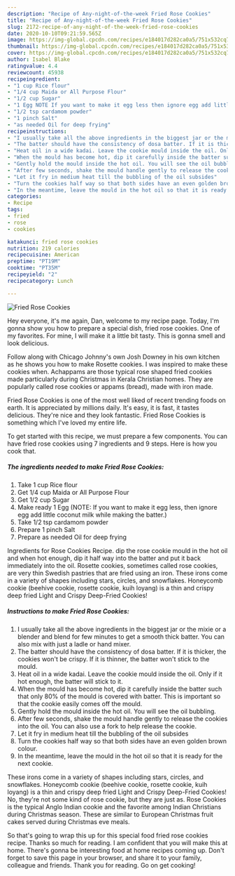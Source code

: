 ```yaml
---
description: "Recipe of Any-night-of-the-week Fried Rose Cookies"
title: "Recipe of Any-night-of-the-week Fried Rose Cookies"
slug: 2172-recipe-of-any-night-of-the-week-fried-rose-cookies
date: 2020-10-10T09:21:59.565Z
image: https://img-global.cpcdn.com/recipes/e184017d282ca0a5/751x532cq70/fried-rose-cookies-recipe-main-photo.jpg
thumbnail: https://img-global.cpcdn.com/recipes/e184017d282ca0a5/751x532cq70/fried-rose-cookies-recipe-main-photo.jpg
cover: https://img-global.cpcdn.com/recipes/e184017d282ca0a5/751x532cq70/fried-rose-cookies-recipe-main-photo.jpg
author: Isabel Blake
ratingvalue: 4.4
reviewcount: 45938
recipeingredient:
- "1 cup Rice flour"
- "1/4 cup Maida or All Purpose Flour"
- "1/2 cup Sugar"
- "1 Egg NOTE If you want to make it egg less then ignore egg add little coconut milk while making the batter"
- "1/2 tsp cardamom powder"
- "1 pinch Salt"
- "as needed Oil for deep frying"
recipeinstructions:
- "I usually take all the above ingredients in the biggest jar or the mixie or a blender and blend for few minutes to get a smooth thick batter. You can also mix with just a ladle or hand mixer."
- "The batter should have the consistency of dosa batter. If it is thicker, the cookies won&#39;t be crispy. If it is thinner, the batter won&#39;t stick to the mould."
- "Heat oil in a wide kadai. Leave the cookie mould inside the oil. Only if it hot enough, the batter will stick to it."
- "When the mould has become hot, dip it carefully inside the batter such that only 80% of the mould is covered with batter. This is important so that the cookie easily comes off the mould."
- "Gently hold the mould inside the hot oil. You will see the oil bubbling."
- "After few seconds, shake the mould handle gently to release the cookies into the oil. You can also use a fork to help release the cookie."
- "Let it fry in medium heat till the bubbling of the oil subsides"
- "Turn the cookies half way so that both sides have an even golden brown colour."
- "In the meantime, leave the mould in the hot oil so that it is ready for the next cookie."
categories:
- Recipe
tags:
- fried
- rose
- cookies

katakunci: fried rose cookies 
nutrition: 219 calories
recipecuisine: American
preptime: "PT19M"
cooktime: "PT35M"
recipeyield: "2"
recipecategory: Lunch

---
```



![Fried Rose Cookies](https://img-global.cpcdn.com/recipes/e184017d282ca0a5/751x532cq70/fried-rose-cookies-recipe-main-photo.jpg)

Hey everyone, it's me again, Dan, welcome to my recipe page. Today, I'm gonna show you how to prepare a special dish, fried rose cookies. One of my favorites. For mine, I will make it a little bit tasty. This is gonna smell and look delicious.

Follow along with Chicago Johnny&#39;s own Josh Downey in his own kitchen as he shows you how to make Rosette cookies. I was inspired to make these cookies when. Achappams are those typical rose shaped fried cookies made particularly during Christmas in Kerala Christian homes. They are popularly called rose cookies or appams (bread), made with iron made.

Fried Rose Cookies is one of the most well liked of recent trending foods on earth. It is appreciated by millions daily. It's easy, it is fast, it tastes delicious. They're nice and they look fantastic. Fried Rose Cookies is something which I've loved my entire life.


To get started with this recipe, we must prepare a few components. You can have fried rose cookies using 7 ingredients and 9 steps. Here is how you cook that.

<!--inarticleads1-->

##### The ingredients needed to make Fried Rose Cookies:

1. Take 1 cup Rice flour
1. Get 1/4 cup Maida or All Purpose Flour
1. Get 1/2 cup Sugar
1. Make ready 1 Egg (NOTE: If you want to make it egg less, then ignore egg add little coconut milk while making the batter.)
1. Take 1/2 tsp cardamom powder
1. Prepare 1 pinch Salt
1. Prepare as needed Oil for deep frying


Ingredients for Rose Cookies Recipe. dip the rose cookie mould in the hot oil and when hot enough, dip it half way into the batter and put it back immediately into the oil. Rosette cookies, sometimes called rose cookies, are very thin Swedish pastries that are fried using an iron. These irons come in a variety of shapes including stars, circles, and snowflakes. Honeycomb cookie (beehive cookie, rosette cookie, kuih loyang) is a thin and crispy deep fried Light and Crispy Deep-Fried Cookies! 

<!--inarticleads2-->

##### Instructions to make Fried Rose Cookies:

1. I usually take all the above ingredients in the biggest jar or the mixie or a blender and blend for few minutes to get a smooth thick batter. You can also mix with just a ladle or hand mixer.
1. The batter should have the consistency of dosa batter. If it is thicker, the cookies won&#39;t be crispy. If it is thinner, the batter won&#39;t stick to the mould.
1. Heat oil in a wide kadai. Leave the cookie mould inside the oil. Only if it hot enough, the batter will stick to it.
1. When the mould has become hot, dip it carefully inside the batter such that only 80% of the mould is covered with batter. This is important so that the cookie easily comes off the mould.
1. Gently hold the mould inside the hot oil. You will see the oil bubbling.
1. After few seconds, shake the mould handle gently to release the cookies into the oil. You can also use a fork to help release the cookie.
1. Let it fry in medium heat till the bubbling of the oil subsides
1. Turn the cookies half way so that both sides have an even golden brown colour.
1. In the meantime, leave the mould in the hot oil so that it is ready for the next cookie.


These irons come in a variety of shapes including stars, circles, and snowflakes. Honeycomb cookie (beehive cookie, rosette cookie, kuih loyang) is a thin and crispy deep fried Light and Crispy Deep-Fried Cookies! No, they&#39;re not some kind of rose cookie, but they are just as. Rose Cookies is the typical Anglo Indian cookie and the favorite among Indian Christians during Christmas season. These are similar to European Christmas fruit cakes served during Christmas eve meals. 

So that's going to wrap this up for this special food fried rose cookies recipe. Thanks so much for reading. I am confident that you will make this at home. There's gonna be interesting food at home recipes coming up. Don't forget to save this page in your browser, and share it to your family, colleague and friends. Thank you for reading. Go on get cooking!
